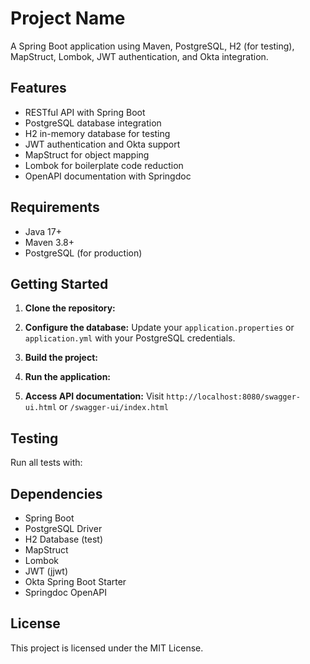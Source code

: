 # Project Name

A Spring Boot application using Maven, PostgreSQL, H2 (for testing), MapStruct, Lombok, JWT authentication, and Okta integration.

## Features

- RESTful API with Spring Boot
- PostgreSQL database integration
- H2 in-memory database for testing
- JWT authentication and Okta support
- MapStruct for object mapping
- Lombok for boilerplate code reduction
- OpenAPI documentation with Springdoc

## Requirements

- Java 17+
- Maven 3.8+
- PostgreSQL (for production)

## Getting Started

1. **Clone the repository:**

2. **Configure the database:**
   Update your `application.properties` or `application.yml` with your PostgreSQL credentials.

3. **Build the project:**

4. **Run the application:**

5. **Access API documentation:**
   Visit `http://localhost:8080/swagger-ui.html` or `/swagger-ui/index.html`

## Testing

Run all tests with:

## Dependencies

- Spring Boot
- PostgreSQL Driver
- H2 Database (test)
- MapStruct
- Lombok
- JWT (jjwt)
- Okta Spring Boot Starter
- Springdoc OpenAPI

## License

This project is licensed under the MIT License.